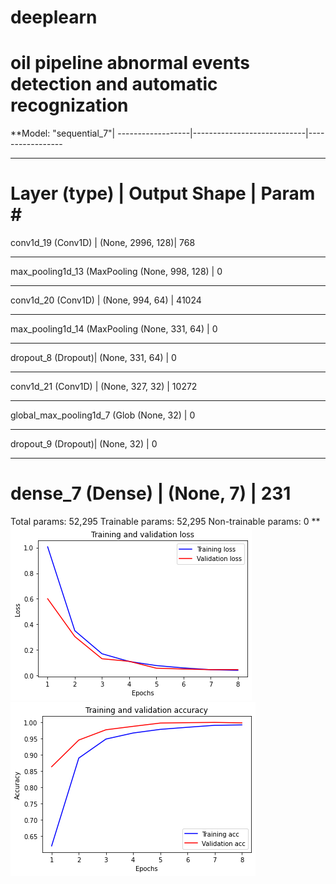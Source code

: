 # deeplearn

# oil pipeline abnormal events detection and automatic recognization
  
**Model: "sequential_7"|
------------------|----------------------------|-----------------
_________________________________________________________________
Layer (type)       |          Output Shape     |         Param #   
=================================================================
conv1d_19 (Conv1D) |          (None, 2996, 128)|         768       
_________________________________________________________________
max_pooling1d_13 (MaxPooling (None, 998, 128)  |        0         
_________________________________________________________________
conv1d_20 (Conv1D) |          (None, 994, 64)  |         41024     
_________________________________________________________________
max_pooling1d_14 (MaxPooling (None, 331, 64)   |        0         
_________________________________________________________________
dropout_8 (Dropout)|          (None, 331, 64)  |         0         
_________________________________________________________________
conv1d_21 (Conv1D) |          (None, 327, 32)  |         10272     
_________________________________________________________________
global_max_pooling1d_7 (Glob (None, 32)        |        0         
_________________________________________________________________
dropout_9 (Dropout)|          (None, 32)       |         0         
_________________________________________________________________
dense_7 (Dense)    |          (None, 7)        |         231       
=================================================================
Total params: 52,295
Trainable params: 52,295
Non-trainable params: 0
**
![GitHub Logo](https://github.com/choybeen/deeplearn/blob/main/fibersignal/imgs/download.png?raw=true)
![GitHub Logo](https://github.com/choybeen/deeplearn/blob/main/fibersignal/imgs/download%20(1).png?raw=true)


